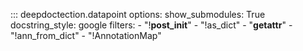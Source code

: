 
::: deepdoctection.datapoint
    options:
        show_submodules: True
        docstring_style: google
        filters:
            - "!__post_init__"
            - "!as_dict"
            - "__getattr__"
            - "!ann_from_dict"
            - "!AnnotationMap"



